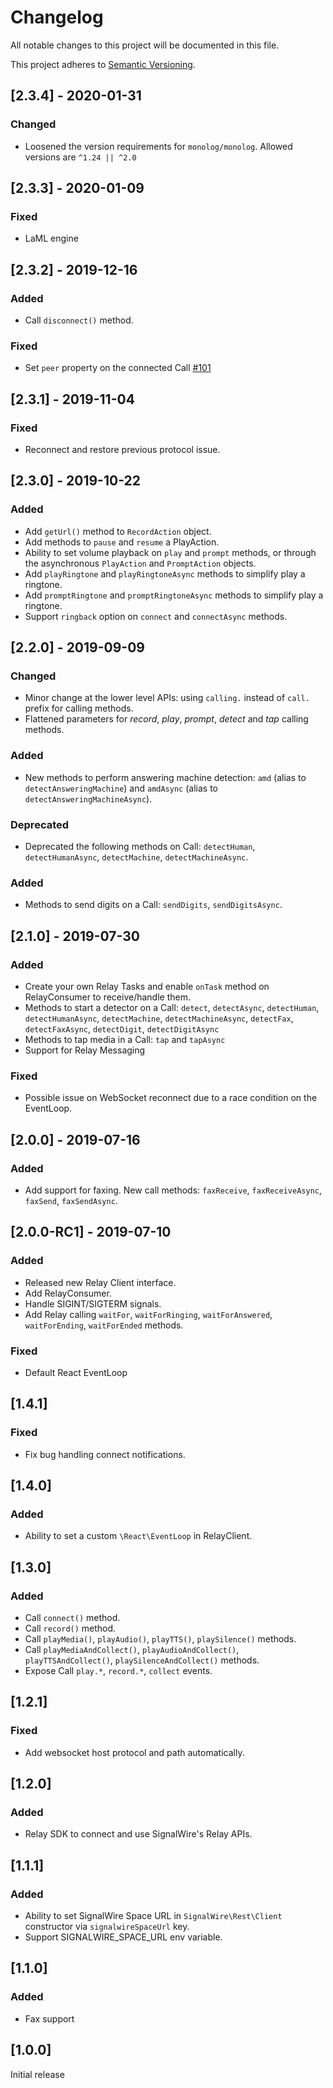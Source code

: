 # Changelog
All notable changes to this project will be documented in this file.

This project adheres to [Semantic Versioning](https://semver.org/spec/v2.0.0.html).

## [2.3.4] - 2020-01-31
### Changed
- Loosened the version requirements for `monolog/monolog`. Allowed versions are `^1.24 || ^2.0`

## [2.3.3] - 2020-01-09
### Fixed
- LaML engine

## [2.3.2] - 2019-12-16
### Added
- Call `disconnect()` method.

### Fixed
- Set `peer` property on the connected Call [#101](https://github.com/signalwire/signalwire-php/issues/101)

## [2.3.1] - 2019-11-04
### Fixed
- Reconnect and restore previous protocol issue.

## [2.3.0] - 2019-10-22
### Added
- Add `getUrl()` method to `RecordAction` object.
- Add methods to `pause` and `resume` a PlayAction.
- Ability to set volume playback on `play` and `prompt` methods, or through the asynchronous `PlayAction` and `PromptAction` objects.
- Add `playRingtone` and `playRingtoneAsync` methods to simplify play a ringtone.
- Add `promptRingtone` and `promptRingtoneAsync` methods to simplify play a ringtone.
- Support `ringback` option on `connect` and `connectAsync` methods.

## [2.2.0] - 2019-09-09
### Changed
- Minor change at the lower level APIs: using `calling.` instead of `call.` prefix for calling methods.
- Flattened parameters for _record_, _play_, _prompt_, _detect_ and _tap_ calling methods.

### Added
- New methods to perform answering machine detection: `amd` (alias to `detectAnsweringMachine`) and `amdAsync` (alias to `detectAnsweringMachineAsync`).

### Deprecated
- Deprecated the following methods on Call: `detectHuman`, `detectHumanAsync`, `detectMachine`, `detectMachineAsync`.

### Added
- Methods to send digits on a Call: `sendDigits`, `sendDigitsAsync`.

## [2.1.0] - 2019-07-30
### Added
- Create your own Relay Tasks and enable `onTask` method on RelayConsumer to receive/handle them.
- Methods to start a detector on a Call: `detect`, `detectAsync`, `detectHuman`, `detectHumanAsync`, `detectMachine`, `detectMachineAsync`, `detectFax`, `detectFaxAsync`, `detectDigit`, `detectDigitAsync`
- Methods to tap media in a Call: `tap` and `tapAsync`
- Support for Relay Messaging

### Fixed
- Possible issue on WebSocket reconnect due to a race condition on the EventLoop.

## [2.0.0] - 2019-07-16
### Added
- Add support for faxing. New call methods: `faxReceive`, `faxReceiveAsync`, `faxSend`, `faxSendAsync`.

## [2.0.0-RC1] - 2019-07-10
### Added
- Released new Relay Client interface.
- Add RelayConsumer.
- Handle SIGINT/SIGTERM signals.
- Add Relay calling `waitFor`, `waitForRinging`, `waitForAnswered`, `waitForEnding`, `waitForEnded` methods.
### Fixed
- Default React EventLoop

## [1.4.1]
### Fixed
- Fix bug handling connect notifications.

## [1.4.0]
### Added
- Ability to set a custom `\React\EventLoop` in RelayClient.

## [1.3.0]
### Added
- Call `connect()` method.
- Call `record()` method.
- Call `playMedia()`, `playAudio()`, `playTTS()`, `playSilence()` methods.
- Call `playMediaAndCollect()`, `playAudioAndCollect()`, `playTTSAndCollect()`, `playSilenceAndCollect()` methods.
- Expose Call `play.*`, `record.*`, `collect` events.

## [1.2.1]
### Fixed
- Add websocket host protocol and path automatically.

## [1.2.0]
### Added
- Relay SDK to connect and use SignalWire's Relay APIs.

## [1.1.1]
### Added
- Ability to set SignalWire Space URL in `SignalWire\Rest\Client` constructor via `signalwireSpaceUrl` key.
- Support SIGNALWIRE_SPACE_URL env variable.

## [1.1.0]
### Added
- Fax support

## [1.0.0]

Initial release

<!---
### Added
### Changed
### Removed
### Fixed
### Security
-->
